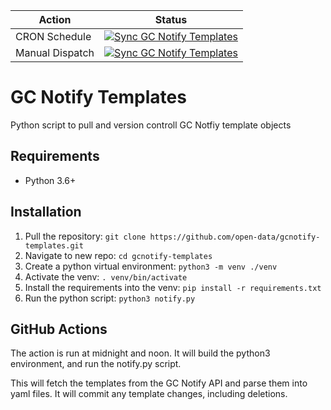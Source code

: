 | Action | Status |
|---|---|
| CRON Schedule | [![Sync GC Notify Templates](https://github.com/open-data/gcnotify-templates/actions/workflows/pull-commit.yaml/badge.svg?branch=main&event=schedule)](https://github.com/open-data/gcnotify-templates/actions/workflows/pull-commit.yaml) |
| Manual Dispatch | [![Sync GC Notify Templates](https://github.com/open-data/gcnotify-templates/actions/workflows/pull-commit.yaml/badge.svg?branch=main&event=workflow_dispatch)](https://github.com/open-data/gcnotify-templates/actions/workflows/pull-commit.yaml)|

# GC Notify Templates

Python script to pull and version controll GC Notfiy template objects

## Requirements

* Python 3.6+

## Installation

1. Pull the repository: `git clone https://github.com/open-data/gcnotify-templates.git`
1. Navigate to new repo: `cd gcnotify-templates`
1. Create a python virtual environment: `python3 -m venv ./venv`
1. Activate the venv: `. venv/bin/activate`
1. Install the requirements into the venv: `pip install -r requirements.txt`
1. Run the python script: `python3 notify.py`

## GitHub Actions

The action is run at midnight and noon. It will build the python3 environment, and run the notify.py script.

This will fetch the templates from the GC Notify API and parse them into yaml files. It will commit any template changes, including deletions.